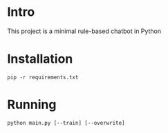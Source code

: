 # Intro

This project is a minimal rule-based chatbot in Python 

# Installation

`pip -r requirements.txt`

# Running

`python main.py [--train] [--overwrite]`